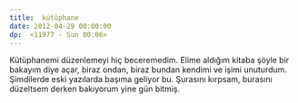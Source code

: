 ```yaml
---
title:  kütüphane
date: 2012-04-29 00:00:00
dp:  <11977 - Sun 00:06>
---
```



Kütüphanemi düzenlemeyi hiç beceremedim. Elime aldığım kitaba şöyle bir bakayım diye açar, biraz ondan, biraz bundan kendimi ve işimi unuturdum. Şimdilerde eski yazılarda başıma geliyor bu. Şurasını kırpsam, burasını düzeltsem derken bakıyorum yine gün bitmiş. 

